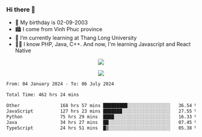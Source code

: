 ### Hi there 👋
- 🎂 My birthday is 02-09-2003
- 🏙️ I come from Vinh Phuc province
- 🌱 I’m currently learning at Thang Long University
- 🧑‍💻 I know PHP, Java, C++. And now, I'm learning Javascript and React Native
<p align="center"><img src="https://github-readme-stats.vercel.app/api?username=tmquang0209&show_icons=true&theme=gradient"></p>
<p align="center"><img src="https://github-readme-stats.vercel.app/api/top-langs/?username=tmquang0209&hide=scss,css&langs_count=10"></p>
<!--START_SECTION:waka-->

```txt
From: 04 January 2024 - To: 06 July 2024

Total Time: 462 hrs 24 mins

Other               168 hrs 57 mins █████████░░░░░░░░░░░░░░░░   36.54 %
JavaScript          127 hrs 23 mins ███████░░░░░░░░░░░░░░░░░░   27.55 %
Python              75 hrs 29 mins  ████░░░░░░░░░░░░░░░░░░░░░   16.33 %
Java                34 hrs 27 mins  ██░░░░░░░░░░░░░░░░░░░░░░░   07.45 %
TypeScript          24 hrs 51 mins  █▒░░░░░░░░░░░░░░░░░░░░░░░   05.38 %
```

<!--END_SECTION:waka-->
